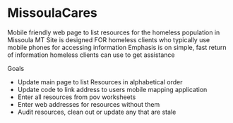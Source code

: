 # MissoulaCares
Mobile friendly web page to list resources for the homeless population in Missoula MT
Site is designed FOR homeless clients who typically use mobile phones for accessing information
Emphasis is on simple, fast return of information homeless clients can use to get assistance

Goals
- Update main page to list Resources in alphabetical order
- Update code to link address to users mobile mapping application
- Enter all resources from pov worksheets
- Enter web addresses for resources without them
- Audit resources, clean out or update any that are stale
